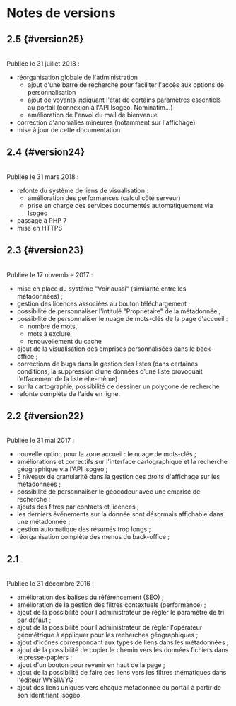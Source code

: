 # Notes de versions

<!-- timeline -->

## 2.5 {#version25}

<br> Publiée le 31 juillet 2018 :

* réorganisation globale de l'administration
  * ajout d'une barre de recherche pour faciliter l'accès aux options de personnalisation
  * ajout de voyants indiquant l'état de certains paramètres essentiels au portail (connexion à l'API Isogeo, Nominatim...)
  * amélioration de l'envoi du mail de bienvenue
* correction d&apos;anomalies mineures (notamment sur l'affichage)
* mise à jour de cette documentation

<!-- /timeline -->
<!-- timeline -->

## 2.4 {#version24}

<br> Publiée le 31 mars 2018 :

* refonte du système de liens de visualisation :
    * amélioration des performances (calcul côté serveur)
    * prise en charge des services documentés automatiquement via Isogeo
* passage à PHP 7
* mise en HTTPS

<!-- /timeline -->
<!-- timeline -->

## 2.3 {#version23}

<br> Publiée le 17 novembre 2017 :

* mise en place du système "Voir aussi" (similarité entre les métadonnées) ;
* gestion des licences associées au bouton téléchargement ;
* possibilité de personnaliser l'intitulé "Propriétaire" de la métadonnée ;
* possibilité de personnaliser le nuage de mots-clés de la page d'accueil :
    * nombre de mots,
    * mots à exclure,
    * renouvellement du cache
* ajout de la visualisation des emprises personnalisées dans le back-office ;
* corrections de bugs dans la gestion des listes (dans certaines conditions, la suppression d’une données d’une liste provoquait l’effacement de la liste elle-même)
* sur la cartographie, possibilité de dessiner un polygone de recherche
* refonte complète de l'aide en ligne.

<!-- /timeline -->
<!-- timeline -->

## 2.2 {#version22}

<br> Publiée le 31 mai 2017 :

* nouvelle option pour la zone accueil : le nuage de mots-clés ;
* améliorations et correctifs sur l'interface cartographique et la recherche géographique via l'API Isogeo ;
* 5 niveaux de granularité dans la gestion des droits d'affichage sur les métadonnées ;
* possibilité de personnaliser le géocodeur avec une emprise de recherche ;
* ajouts des fitres par contacts et licences ;
* les derniers événements sur la donnée sont désormais affichable dans une métadonnée ;
* gestion automatique des résumés trop longs ;
* réorganisation complète des menus du back-office ;

<!-- /timeline -->
<!-- timeline -->

## 2.1

<br> Publiée le 31 décembre 2016 :

* amélioration des balises du référencement (SEO) ;
* amélioration de la gestion des filtres contextuels (performance) ;
* ajout de la possibilité pour l'administrateur de régler le paramètre de tri par défaut ;
* ajout de la possibilité pour l'administrateur de régler l'opérateur géométrique à appliquer pour les recherches géographiques ;
* ajout d'icônes correspondant aux types de liens dans les métadonnées ;
* ajout de la possibilité de copier le chemin vers les données fichiers dans le presse-papiers ;
* ajout d'un bouton pour revenir en haut de la page ;
* ajout de la possibilité de faire des liens vers les filtres thématiques dans l'éditeur WYSIWYG ;
* ajout des liens uniques vers chaque métadonnée du portail à partir de son identifiant Isogeo.

<!-- /timeline -->
